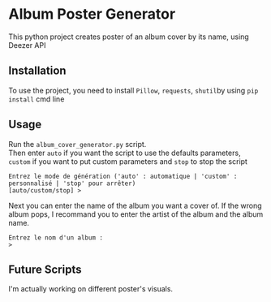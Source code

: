 # Album Poster Generator

This python project creates poster of an album cover by its name, using Deezer API

## Installation

To use the project, you need to install ```Pillow```, ```requests```, ```shutil```by using ```pip install``` cmd line

## Usage

Run the ``album_cover_generator.py`` script. \
Then enter ``auto`` if you want the script to use the defaults parameters, ``custom`` if you want to put custom parameters and ``stop`` to stop the script

```
Entrez le mode de génération ('auto' : automatique | 'custom' : personnalisé | 'stop' pour arrêter)
[auto/custom/stop] > 
```
Next you can enter the name of the album you want a cover of. If the wrong album pops, I recommand you to enter the artist of the album and the album name.

```
Entrez le nom d'un album :
> 
```
## Future Scripts

I'm actually working on different poster's visuals.